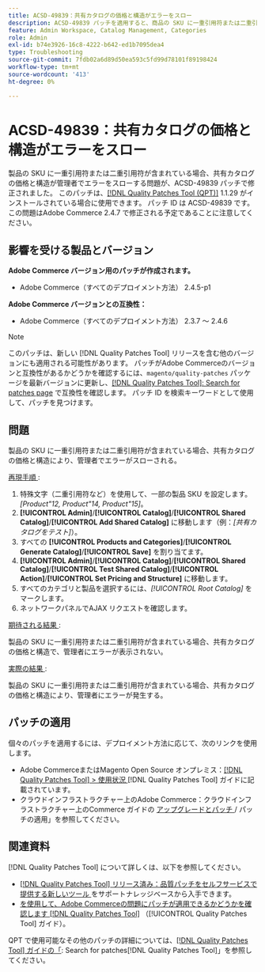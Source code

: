 ```yaml
---
title: ACSD-49839：共有カタログの価格と構造がエラーをスロー
description: ACSD-49839 パッチを適用すると、商品の SKU に一重引用符または二重引用符が含まれている場合、共有カタログの価格と構造が管理者でエラーをスローするAdobe Commerceの問題を修正できます。
feature: Admin Workspace, Catalog Management, Categories
role: Admin
exl-id: b74e3926-16c8-4222-b642-ed1b7095dea4
type: Troubleshooting
source-git-commit: 7fdb02a6d89d50ea593c5fd99d78101f89198424
workflow-type: tm+mt
source-wordcount: '413'
ht-degree: 0%

---
```


# ACSD-49839：共有カタログの価格と構造がエラーをスロー

製品の SKU に一重引用符または二重引用符が含まれている場合、共有カタログの価格と構造が管理者でエラーをスローする問題が、ACSD-49839 パッチで修正されました。 このパッチは、[[!DNL Quality Patches Tool (QPT)]](https://experienceleague.adobe.com/ja/docs/commerce-operations/tools/quality-patches-tool/quality-patches-tool-to-self-serve-quality-patches) 1.1.29 がインストールされている場合に使用できます。 パッチ ID は ACSD-49839 です。 この問題はAdobe Commerce 2.4.7 で修正される予定であることに注意してください。

## 影響を受ける製品とバージョン

**Adobe Commerce バージョン用のパッチが作成されます。**

* Adobe Commerce（すべてのデプロイメント方法） 2.4.5-p1

**Adobe Commerce バージョンとの互換性：**

* Adobe Commerce（すべてのデプロイメント方法） 2.3.7 ～ 2.4.6

>[!NOTE]
>
>このパッチは、新しい [!DNL Quality Patches Tool] リリースを含む他のバージョンにも適用される可能性があります。 パッチがAdobe Commerceのバージョンと互換性があるかどうかを確認するには、`magento/quality-patches` パッケージを最新バージョンに更新し、[[!DNL Quality Patches Tool]: Search for patches page](https://experienceleague.adobe.com/tools/commerce-quality-patches/index.html?lang=ja) で互換性を確認します。 パッチ ID を検索キーワードとして使用して、パッチを見つけます。

## 問題

製品の SKU に一重引用符または二重引用符が含まれている場合、共有カタログの価格と構造により、管理者でエラーがスローされる。

<u> 再現手順 </u>:

1. 特殊文字（二重引用符など）を使用して、一部の製品 SKU を設定します。
   *[Product&quot;12, Product&quot;14, Product&quot;15]*。
1. **[!UICONTROL Admin]**/**[!UICONTROL Catalog]**/**[!UICONTROL Shared Catalog]**/**[!UICONTROL Add Shared Catalog]** に移動します（例：*[共有カタログをテスト]*）。
1. すべての **[!UICONTROL Products and Categories]**/**[!UICONTROL Generate Catalog]**/**[!UICONTROL Save]** を割り当てます。
1. **[!UICONTROL Admin]**/**[!UICONTROL Catalog]**/**[!UICONTROL Shared Catalog]**/**[!UICONTROL Test Shared Catalog]**/**[!UICONTROL Action]**/**[!UICONTROL Set Pricing and Structure]** に移動します。
1. すべてのカテゴリと製品を選択するには、*[!UICONTROL Root Catalog]* をマークします。
1. ネットワークパネルでAJAX リクエストを確認します。

<u> 期待される結果 </u>:

製品の SKU に一重引用符または二重引用符が含まれている場合、共有カタログの価格と構造で、管理者にエラーが表示されない。

<u> 実際の結果 </u>:

製品の SKU に一重引用符または二重引用符が含まれている場合、共有カタログの価格と構造により、管理者にエラーが発生する。

## パッチの適用

個々のパッチを適用するには、デプロイメント方法に応じて、次のリンクを使用します。

* Adobe CommerceまたはMagento Open Source オンプレミス：[[!DNL Quality Patches Tool] > 使用状況 ](/help/tools/quality-patches-tool/usage.md) [!DNL Quality Patches Tool] ガイドに記載されています。
* クラウドインフラストラクチャー上のAdobe Commerce：クラウドインフラストラクチャー上のCommerce ガイドの [ アップグレードとパッチ ](https://experienceleague.adobe.com/docs/commerce-cloud-service/user-guide/develop/upgrade/apply-patches.html?lang=ja)/ パッチの適用」を参照してください。

## 関連資料

[!DNL Quality Patches Tool] について詳しくは、以下を参照してください。

* [[!DNL Quality Patches Tool]  リリース済み：品質パッチをセルフサービスで提供する新しいツール ](https://experienceleague.adobe.com/ja/docs/commerce-operations/tools/quality-patches-tool/quality-patches-tool-to-self-serve-quality-patches) をサポートナレッジベースから入手できます。
* [ を使用して、Adobe Commerceの問題にパッチが適用できるかどうかを確認します  [!DNL Quality Patches Tool]](/help/tools/quality-patches-tool/patches-available-in-qpt/check-patch-for-magento-issue-with-magento-quality-patches.md) （[!UICONTROL Quality Patches Tool] ガイド）。


QPT で使用可能なその他のパッチの詳細については、[[!DNL Quality Patches Tool] ガイドの「](https://experienceleague.adobe.com/tools/commerce-quality-patches/index.html?lang=ja): Search for patches[!DNL Quality Patches Tool]」を参照してください。
